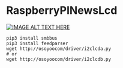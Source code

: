 # RaspberryPINewsLcd

[![IMAGE ALT TEXT HERE](http://img.youtube.com/vi/CPRL-JOGrJk/0.jpg)](http://www.youtube.com/watch?v=CPRL-JOGrJk)


```shell
pip3 install smbbus
pip3 install feedparser
wget http://osoyoocom/driver/i2clcda.py
# or  
wget http://osoyoocom/driver/i2clcdb.py
```